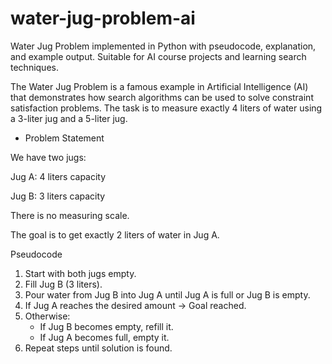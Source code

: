 # water-jug-problem-ai
Water Jug Problem implemented in Python with pseudocode, explanation, and example output. Suitable for AI course projects and learning search techniques.


The Water Jug Problem is a famous example in Artificial Intelligence (AI) that demonstrates how search algorithms can be used to solve constraint satisfaction problems.
The task is to measure exactly 4 liters of water using a 3-liter jug and a 5-liter jug.

 * Problem Statement

We have two jugs:

Jug A: 4 liters capacity

Jug B: 3 liters capacity

There is no measuring scale.

The goal is to get exactly 2 liters of water in Jug A.


Pseudocode
1. Start with both jugs empty.
2. Fill Jug B (3 liters).
3. Pour water from Jug B into Jug A until Jug A is full or Jug B is empty.
4. If Jug A reaches the desired amount → Goal reached.
5. Otherwise:
   - If Jug B becomes empty, refill it.
   - If Jug A becomes full, empty it.
6. Repeat steps until solution is found.
